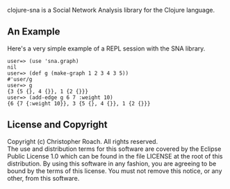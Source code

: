 clojure-sna is a Social Network Analysis library for the Clojure
language.

An Example
----------

Here's a very simple example of a REPL session with the SNA library.

    user=> (use 'sna.graph)
    nil
    user=> (def g (make-graph 1 2 3 4 3 5))
    #'user/g
    user=> g
    {3 {5 {}, 4 {}}, 1 {2 {}}}
    user=> (add-edge g 6 7 :weight 10)
    {6 {7 {:weight 10}}, 3 {5 {}, 4 {}}, 1 {2 {}}}

License and Copyright
---------------------

Copyright (c) Christopher Roach. All rights reserved.  
The use and distribution terms for this software are covered by the
Eclipse Public License 1.0 which can be found in the file LICENSE
at the root of this distribution. By using this software in any
fashion, you are agreeing to be bound by the terms of this license.
You must not remove this notice, or any other, from this software.
